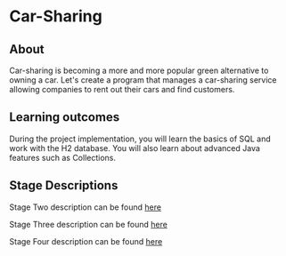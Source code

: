 # Car-Sharing

## About
Car-sharing is becoming a more and more popular green alternative to owning a car. Let's create a program that manages a car-sharing service allowing companies to rent out their cars and find customers.

## Learning outcomes
During the project implementation, you will learn the basics of SQL and work with the H2 database. You will also learn about advanced Java features such as Collections.

## Stage Descriptions

Stage Two description can be found [here](https://github.com/cd9393/Car-Sharing/blob/stageTwo/README.md) 

Stage Three description can be found [here](https://github.com/cd9393/Car-Sharing/blob/stageThree/README.md)

Stage Four description can be found [here](https://github.com/cd9393/Car-Sharing/blob/stageFour/README.md)
